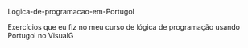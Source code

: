 Logica-de-programacao-em-Portugol

Exercícios que eu fiz no meu curso de lógica de programação usando Portugol no VisualG

